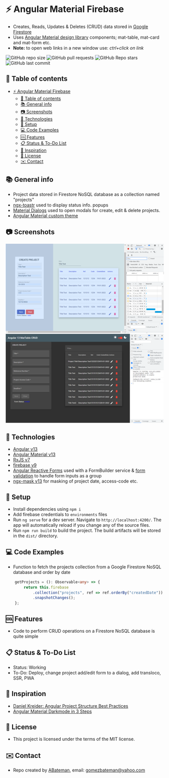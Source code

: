 # :zap: Angular Material Firebase

* Creates, Reads, Updates & Deletes (CRUD) data stored in [Google Firestore](https://firebase.google.com/)
* Uses [Angular Material design library](https://material.angular.io/) components; mat-table, mat-card and mat-form etc.
* **Note:** to open web links in a new window use: _ctrl+click on link_

![GitHub repo size](https://img.shields.io/github/repo-size/AndrewJBateman/angular-material-firebase?style=plastic)
![GitHub pull requests](https://img.shields.io/github/issues-pr/AndrewJBateman/angular-material-firebase?style=plastic)
![GitHub Repo stars](https://img.shields.io/github/stars/AndrewJBateman/angular-material-firebase?style=plastic)
![GitHub last commit](https://img.shields.io/github/last-commit/AndrewJBateman/angular-material-firebase?style=plastic)

## :page_facing_up: Table of contents

* [:zap: Angular Material Firebase](#zap-angular-material-firebase)
  * [:page_facing_up: Table of contents](#page_facing_up-table-of-contents)
  * [:books: General info](#books-general-info)
  * [:camera: Screenshots](#camera-screenshots)
  * [:signal_strength: Technologies](#signal_strength-technologies)
  * [:floppy_disk: Setup](#floppy_disk-setup)
  * [:computer: Code Examples](#computer-code-examples)
  * [:cool: Features](#cool-features)
  * [:clipboard: Status & To-Do List](#clipboard-status--to-do-list)
  * [:clap: Inspiration](#clap-inspiration)
  * [:file_folder: License](#file_folder-license)
  * [:envelope: Contact](#envelope-contact)

## :books: General info

* Project data stored in Firestore NoSQL database as a collection named "projects"
* [ngx-toastr](https://www.npmjs.com/package/ngx-toastr) used to display status info. popups
* [Material Dialogs](https://material.angular.io/components/dialog/overview) used to open modals for create, edit & delete projects.
* [Angular Material custom theme](https://material.angular.io/guide/theming#defining-a-theme)

## :camera: Screenshots

![Example screenshot](./imgs/home.png)
![Example screenshot](./imgs/dark.png)

## :signal_strength: Technologies

* [Angular v13](https://angular.io/)
* [Angular Material v13](https://material.angular.io/)
* [RxJS v7](https://rxjs-dev.firebaseapp.com/guide/overview)
* [firebase v9](https://www.npmjs.com/package/firebase)
* [Angular Reactive Forms](https://angular.io/guide/reactive-forms) used with a FormBuilder service & [form validation](https://angular.io/guide/form-validation) to handle form inputs as a group
* [ngx-mask v13](https://www.npmjs.com/package/ngx-mask) for masking of project date, access-code etc.

## :floppy_disk: Setup

* Install dependencies using `npm i`
* Add firebase credentials to `environments` files
* Run `ng serve` for a dev server. Navigate to `http://localhost:4200/`. The app will automatically reload if you change any of the source files.
* Run `npm run build` to build the project. The build artifacts will be stored in the `dist/` directory.

## :computer: Code Examples

* Function to fetch the projects collection from a Google Firestore NoSQL database and order by date

```typescript
 	getProjects = (): Observable<any> => {
		return this.firebase
			.collection("projects", ref => ref.orderBy("createdDate"))
			.snapshotChanges();
	};
```

## :cool: Features

* Code to perform CRUD operations on a Firestore NoSQL database is quite simple

## :clipboard: Status & To-Do List

* Status: Working
* To-Do: Deploy, change project add/edit form to a dialog, add transloco, SSR, PWA

## :clap: Inspiration

* [Daniel Kreider: Angular Project Structure Best Practices](https://danielk.tech/home/angular-project-structure-best-practices)
* [Angular Material Darkmode in 3 Steps](https://zoaibkhan.com/blog/angular-material-dark-mode-in-3-steps/)

## :file_folder: License

* This project is licensed under the terms of the MIT license.

## :envelope: Contact

* Repo created by [ABateman](https://github.com/AndrewJBateman), email: gomezbateman@yahoo.com
